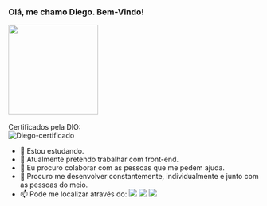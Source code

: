 <h3>Olá, me chamo Diego. Bem-Vindo!</h3>

<div>
  <a href="https://github.com/diegodeforst">
  <img height="180em" src="https://github-readme-stats.vercel.app/api?username=diegodeforst&show_icons=true&theme=Night&include_all_commits=true&count_private=true"/>
 </a>
</div>
<div style="display: inline_block"><br>
  Certificados pela DIO:
  <div> <img align="center" alt="Diego-certificado"  src="https://scontent.fcgh12-1.fna.fbcdn.net/v/t39.30808-6/267358643_10223353864708994_7600963384020119333_n.jpg?_nc_cat=101&ccb=1-5&_nc_sid=730e14&_nc_eui2=AeHpkZ-aH7dYDDMWRxbf-bDtEWzqDF6CmtkRbOoMXoKa2URo0t3WW4WlgfBtKcQJ_JI&_nc_ohc=NaxamlZ4vv0AX_Nyw4f&tn=x8fuDFXbj5Xvcc6p&_nc_ht=scontent.fcgh12-1.fna&oh=00_AT8Z6tLu-rteMmiY54drNwspq-CgXPVMQOrXx2ejgR7HZw&oe=61BDCDB8">
  </div> 

<p>
  
- 🔭 Estou estudando.
- 🌱 Atualmente pretendo trabalhar com front-end.
- 👯 Eu procuro colaborar com as pessoas que me pedem ajuda.
- 🤔 Procuro me desenvolver constantemente, individualmente e junto com as pessoas do meio.
- 📫 Pode me localizar através do: <a href="https://www.instagram.com/diegodeforst/" target="_blank"><img src="https://img.shields.io/badge/-Instagram-%23E4405F?style=for-the-badge&logo=instagram&logoColor=white" target="_blank"></a>
 	<a href = "mailto:diegodeforst@gmail.com"><img src="https://img.shields.io/badge/-Gmail-%23333?style=for-the-badge&logo=gmail&logoColor=white" target="_blank"></a>
  <a href="https://www.linkedin.com/in/diego-rodrigues-8a13b570/" target="_blank"><img src="https://img.shields.io/badge/-LinkedIn-%230077B5?style=for-the-badge&logo=linkedin&logoColor=white" target="_blank"></a> 
  
 

<!--
**diegodeforst/diegodeforst** is a ✨ _special_ ✨ repository because its `README.md` (this file) appears on your GitHub profile.

Here are some ideas to get you started:

- 🔭 I’m currently working on ...
- 🌱 I’m currently learning ...
- 👯 I’m looking to collaborate on ...
- 🤔 I’m looking for help with ...
- 💬 Ask me about ...
- 📫 How to reach me: ...
- 😄 Pronouns: ...
- ⚡ Fun fact: ...
### Hi there 👋
-->

